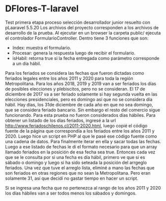 #  DFlores-T-laravel
Test primera etapa proceso selección desarrollador junior resuelto con pLaaravel 5.5.20
Los archivos del proyecto corresponden a los archivos de desarrollo de la prueba.
Al ejecutar en un browser la carpeta public/ ejecuta el controlador FormularioController.
Dentro tiene 3 funciones que son:
-	Index: muestra el formulario.
-	Procesar: genera la respuesta luego de recibir el formulario.
-	isHabil: retorna true si la fecha entregada como parámetro corresponde a un día hábil.

Para los feriados se considera las fechas que fueron dictadas como feriados legales entre los años 2011 y 2020 para toda la región Metropolitana.
Para los años  2018, 2019 y 2019 van a ser feriados los días de posibles elecciones y plebiscitos, pero no se consideran.
El 17 de diciembre de 2017 va a ser feriado solamente si hay segunda vuelta en las elecciones presidenciales, pero es domingo así que no se considera día hábil.
Hay días, los 31de diciembre de cada año en que no sea domingo, que se considera feriado bancario. Sin embargo el resto del comercio sigue funcionando. Para esta prueba no fueron considerados días hábiles.
Para obtener un listado de los días feriados, ingresé a la url http://www.feriadoschilenos.cl/2011-2020.html, luego copié el código fuente de la página que correspondía a los feriados entre los años 2011 y 2020.
Luego hice un script en PHP al que le pasé ese código fuente como una cadena de datos.
Para finalmente iterar en ella y sacar todas las fechas.
Luego a ese listado de fechas le di el formato necesario para que un array llamado feriados en la posición de esa fecha sea true. Entonces cada vez que se le consulta por si una fecha es día hábil, primero ve que si es sábado o domingo y luego si ha sido seteada la posición del arrgeglo feriados.
Una vez que tuve el arreglo lista, eliminé a mano las fechas que son feriados en otras regiones que no sean la Metropolitana. Pero eran solamente 31, así que decidí no gastar tiempo en hacer un script.

Si se ingresa una fecha que no pertenezca al rango de los años 2011 y 2020 los días hábiles van a ser todos menos los sábados y domingos.
